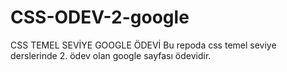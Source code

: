 # CSS-ODEV-2-google
CSS TEMEL SEVİYE GOOGLE ÖDEVİ
Bu repoda css temel seviye derslerinde 2. ödev olan google sayfası ödevidir.

